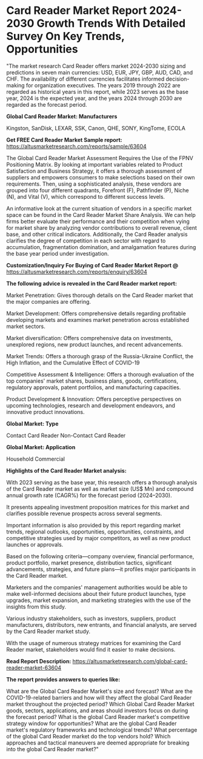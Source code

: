 <h1>Card Reader Market Report 2024-2030 Growth Trends With Detailed Survey On Key Trends, Opportunities </h1>

"The market research Card Reader offers market 2024-2030 sizing and predictions in seven main currencies: USD, EUR, JPY, GBP, AUD, CAD, and CHF. The availability of different currencies facilitates informed decision-making for organization executives. The years 2019 through 2022 are regarded as historical years in this report, while 2023 serves as the base year, 2024 is the expected year, and the years 2024 through 2030 are regarded as the forecast period.

<b>Global Card Reader Market: Manufacturers</b>

Kingston, SanDisk, LEXAR, SSK, Canon, QHE, SONY, KingTome, ECOLA

<b>Get FREE Card Reader Market Sample report:</b> <a href="https://altusmarketresearch.com/reports/sample/63604">https://altusmarketresearch.com/reports/sample/63604</a>

The Global Card Reader Market Assessment Requires the Use of the FPNV Positioning Matrix. By looking at important variables related to Product Satisfaction and Business Strategy, it offers a thorough assessment of suppliers and empowers consumers to make selections based on their own requirements. Then, using a sophisticated analysis, these vendors are grouped into four different quadrants, Forefront (F), Pathfinder (P), Niche (N), and Vital (V), which correspond to different success levels.

An informative look at the current situation of vendors in a specific market space can be found in the Card Reader Market Share Analysis. We can help firms better evaluate their performance and their competition when vying for market share by analyzing vendor contributions to overall revenue, client base, and other critical indicators. Additionally, the Card Reader analysis clarifies the degree of competition in each sector with regard to accumulation, fragmentation domination, and amalgamation features during the base year period under investigation.

<b>Customization/Inquiry For Buying of Card Reader Market Report @</b> <a href="https://altusmarketresearch.com/reports/enquiry/63604">https://altusmarketresearch.com/reports/enquiry/63604</a>

<b>The following advice is revealed in the Card Reader market report:</b>

Market Penetration: Gives thorough details on the Card Reader market that the major companies are offering.

Market Development: Offers comprehensive details regarding profitable developing markets and examines market penetration across established market sectors.

Market diversification: Offers comprehensive data on investments, unexplored regions, new product launches, and recent advancements.

Market Trends: Offers a thorough grasp of the Russia-Ukraine Conflict, the High Inflation, and the Cumulative Effect of COVID-19

Competitive Assessment & Intelligence: Offers a thorough evaluation of the top companies' market shares, business plans, goods, certifications, regulatory approvals, patent portfolios, and manufacturing capacities.

Product Development & Innovation: Offers perceptive perspectives on upcoming technologies, research and development endeavors, and innovative product innovations.

<b>Global Market: Type</b>

Contact Card Reader
Non-Contact Card Reader

<b>Global Market: Application</b>

Household
Commercial


<b>Highlights of the Card Reader Market analysis:</b>

With 2023 serving as the base year, this research offers a thorough analysis of the Card Reader market as well as market size (US$ Mn) and compound annual growth rate (CAGR%) for the forecast period (2024–2030).

It presents appealing investment proposition matrices for this market and clarifies possible revenue prospects across several segments.

Important information is also provided by this report regarding market trends, regional outlooks, opportunities, opportunities, constraints, and competitive strategies used by major competitors, as well as new product launches or approvals.

Based on the following criteria—company overview, financial performance, product portfolio, market presence, distribution tactics, significant advancements, strategies, and future plans—it profiles major participants in the Card Reader market.

Marketers and the companies' management authorities would be able to make well-informed decisions about their future product launches, type upgrades, market expansion, and marketing strategies with the use of the insights from this study.

Various industry stakeholders, such as investors, suppliers, product manufacturers, distributors, new entrants, and financial analysts, are served by the Card Reader market study.

With the usage of numerous strategy matrices for examining the Card Reader market, stakeholders would find it easier to make decisions.

<b>Read Report Description:</b> <a href="https://altusmarketresearch.com/global-card-reader-market-63604">https://altusmarketresearch.com/global-card-reader-market-63604</a>

<b>The report provides answers to queries like:</b>

What are the Global Card Reader Market's size and forecast?
What are the COVID-19-related barriers and how will they affect the global Card Reader market throughout the projected period?
Which Global Card Reader Market goods, sectors, applications, and areas should investors focus on during the forecast period?
What is the global Card Reader market's competitive strategy window for opportunities?
What are the global Card Reader market's regulatory frameworks and technological trends?
What percentage of the global Card Reader market do the top vendors hold?
Which approaches and tactical maneuvers are deemed appropriate for breaking into the global Card Reader market?"

